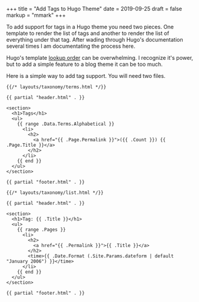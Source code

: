 +++
title = "Add Tags to Hugo Theme"
date = 2019-09-25
draft = false
markup = "mmark"
+++

To add support for tags in a Hugo theme you need two pieces. One template to render the list of tags and another to render the list of everything under that tag. After wading through Hugo's documentation several times I am documentating the process here.

Hugo's template [lookup order](https://gohugo.io/templates/lookup-order/) can be overwhelming. I recognize it's power, but to add a simple feature to a blog theme it can be too much.

Here is a simple way to add tag support. You will need two files.

```go-html-template
{{/* layouts/taxonomy/terms.html */}}

{{ partial "header.html" . }}

<section>
  <h1>Tags</h1>
  <ul>
    {{ range .Data.Terms.Alphabetical }}
      <li>
        <h2>
          <a href="{{ .Page.Permalink }}">({{ .Count }}) {{ .Page.Title }}</a>
        </h2>
      </li>
    {{ end }}
  </ul>
</section>

{{ partial "footer.html" . }}
```

```go-html-template
{{/* layouts/taxonomy/list.html */}}

{{ partial "header.html" . }}

<section>
  <h1>Tag: {{ .Title }}</h1>
  <ul>
    {{ range .Pages }}
      <li>
        <h2>
          <a href="{{ .Permalink }}">{{ .Title }}</a>
        </h2>
        <time>{{ .Date.Format (.Site.Params.dateform | default "January 2006") }}</time>
      </li>
    {{ end }}
  </ul>
</section>

{{ partial "footer.html" . }}
```

